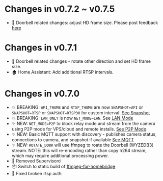 # Changes in v0.7.2 ~ v0.7.5

- 🔨 Doorbell related changes: adjust HD frame size. Please post feedback [here](https://github.com/mrlt8/docker-wyze-bridge/issues/133)

# Changes in v0.7.1

- 🔨 Doorbell related changes - rotate other direction and set HD frame size.
- 🏠 Home Assistant: Add additional RTSP intervals.

# Changes in v0.7.0

- 💥 BREAKING: `API_THUMB` and `RTSP_THUMB` are now `SNAPSHOT=API` or `SNAPSHOT=RTSP` or `SNAPSHOT=RTSP30` for custom interval. [See Snapshot](https://github.com/mrlt8/docker-wyze-bridge#snapshotstill-images)
- 💥 BREAKING: `LAN_ONLY` is now `NET_MODE=LAN`. See [LAN Mode](https://github.com/mrlt8/docker-wyze-bridge#lan-mode)
- ✨ NEW: `NET_MODE=P2P` to block relay mode and stream from the camera using P2P mode for VPS/cloud and remote installs. [See P2P Mode](https://github.com/mrlt8/docker-wyze-bridge#p2p-mode)
- ✨ NEW: Basic MQTT support with discovery - publishes camera status, connections to camera, and snapshot if available [See MQTT](https://github.com/mrlt8/docker-wyze-bridge#mqtt-beta)
- ✨ NEW: `ROTATE_DOOR` will use ffmpeg to roate the Doorbell (WYZEDB3) stream. NOTE: this will re-encoding rather than copy h264 stream, which may require additional processing power.
- 🔀 Removed Supervisord
- 📦 Switch to static build of [ffmpeg-for-homebridge](https://github.com/homebridge/ffmpeg-for-homebridge)
- 🔨 Fixed broken rtsp auth
